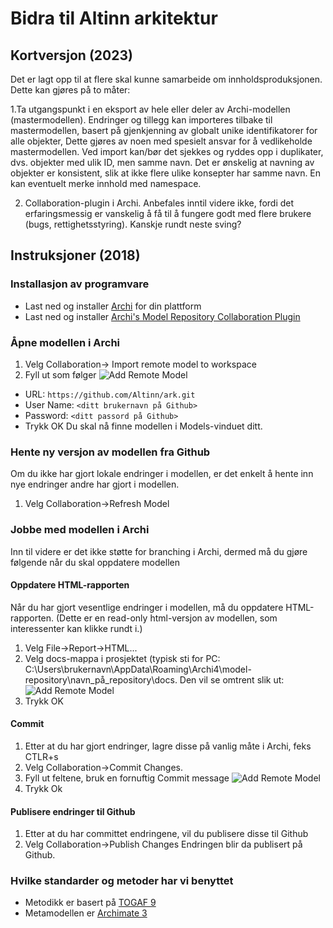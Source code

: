 # Bidra til Altinn arkitektur

## Kortversjon (2023)

Det er lagt opp til at flere skal kunne samarbeide om innholdsproduksjonen. Dette kan gjøres på to måter:

1.Ta utgangspunkt i en eksport av hele eller deler av Archi-modellen (mastermodellen). Endringer og tillegg kan importeres tilbake  til mastermodellen, basert på gjenkjenning av globalt unike identifikatorer for alle objekter, Dette gjøres av noen med spesielt ansvar for å vedlikeholde mastermodellen. Ved import kan/bør det sjekkes og ryddes opp i duplikater, dvs. objekter med ulik ID, men samme navn. Det er ønskelig at navning av objekter er konsistent, slik at ikke flere ulike konsepter har samme navn. En kan eventuelt merke innhold med namespace. 

2. Collaboration-plugin i Archi. Anbefales inntil videre ikke, fordi det erfaringsmessig er vanskelig å få til å fungere godt med flere brukere (bugs, rettighetsstyring). Kanskje rundt neste sving?

## Instruksjoner (2018)

### Installasjon av programvare
*   Last ned og installer [Archi](http://archimatetool.com/download) for din plattform
*   Last ned og installer [Archi's Model Repository Collaboration Plugin](https://www.archimatetool.com/plugins)

### Åpne modellen i Archi
1.  Velg Collaboration-> Import remote model to workspace
2.  Fyll ut som følger
![Add Remote Model](/screenshots/Add_Remote_Model.png)
  * URL: `https://github.com/Altinn/ark.git`
  * User Name: `<ditt brukernavn på Github>`
  * Password: `<ditt passord på Github>`
  * Trykk OK
Du skal nå finne modellen i Models-vinduet ditt.

### Hente ny versjon av modellen fra Github
Om du ikke har gjort lokale endringer i modellen, er det enkelt å hente inn nye endringer andre har gjort i modellen.
1. Velg Collaboration->Refresh Model
### Jobbe med modellen i Archi
Inn til videre er det ikke støtte for branching i Archi, dermed må du gjøre følgende når du skal oppdatere modellen

#### Oppdatere HTML-rapporten
Når du har gjort vesentlige endringer i modellen, må du oppdatere HTML-rapporten. (Dette er en read-only html-versjon av modellen, som interessenter kan klikke rundt i.)
1. Velg File->Report->HTML...
2. Velg docs-mappa i prosjektet (typisk sti for PC: C:\Users\brukernavn\AppData\Roaming\Archi4\model-repository\navn_på_repository\docs. Den vil se omtrent slik ut:
![Add Remote Model](/screenshots/Report.png)
3. Trykk OK
#### Commit
1.  Etter at du har gjort endringer, lagre disse på vanlig måte i Archi, feks CTLR+s
2.  Velg Collaboration->Commit Changes.
3.  Fyll ut feltene, bruk en fornuftig Commit message
![Add Remote Model](/screenshots/Commit.png)
4.  Trykk Ok

#### Publisere endringer til Github
1.  Etter at du har committet endringene, vil du publisere disse til Github
2.  Velg Collaboration->Publish Changes
Endringen blir da publisert på Github.

### Hvilke standarder og metoder har vi benyttet
*   Metodikk er basert på [TOGAF 9](http://pubs.opengroup.org/architecture/togaf9-doc/arch/)
*   Metamodellen er [Archimate 3](http://pubs.opengroup.org/architecture/archimate3-doc/)
